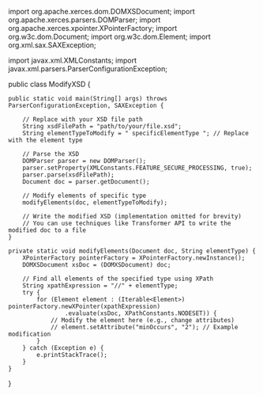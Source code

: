 import org.apache.xerces.dom.DOMXSDocument;
import org.apache.xerces.parsers.DOMParser;
import org.apache.xerces.xpointer.XPointerFactory;
import org.w3c.dom.Document;
import org.w3c.dom.Element;
import org.xml.sax.SAXException;

import javax.xml.XMLConstants;
import javax.xml.parsers.ParserConfigurationException;

public class ModifyXSD {

    public static void main(String[] args) throws ParserConfigurationException, SAXException {

        // Replace with your XSD file path
        String xsdFilePath = "path/to/your/file.xsd";
        String elementTypeToModify = " specificElementType "; // Replace with the element type

        // Parse the XSD
        DOMParser parser = new DOMParser();
        parser.setProperty(XMLConstants.FEATURE_SECURE_PROCESSING, true);
        parser.parse(xsdFilePath);
        Document doc = parser.getDocument();

        // Modify elements of specific type
        modifyElements(doc, elementTypeToModify);

        // Write the modified XSD (implementation omitted for brevity)
        // You can use techniques like Transformer API to write the modified doc to a file
    }

    private static void modifyElements(Document doc, String elementType) {
        XPointerFactory pointerFactory = XPointerFactory.newInstance();
        DOMXSDocument xsDoc = (DOMXSDocument) doc;

        // Find all elements of the specified type using XPath
        String xpathExpression = "//" + elementType;
        try {
            for (Element element : (Iterable<Element>) pointerFactory.newXPointer(xpathExpression)
                    .evaluate(xsDoc, XPathConstants.NODESET)) {
                // Modify the element here (e.g., change attributes)
                // element.setAttribute("minOccurs", "2"); // Example modification
            }
        } catch (Exception e) {
            e.printStackTrace();
        }
    }
}
